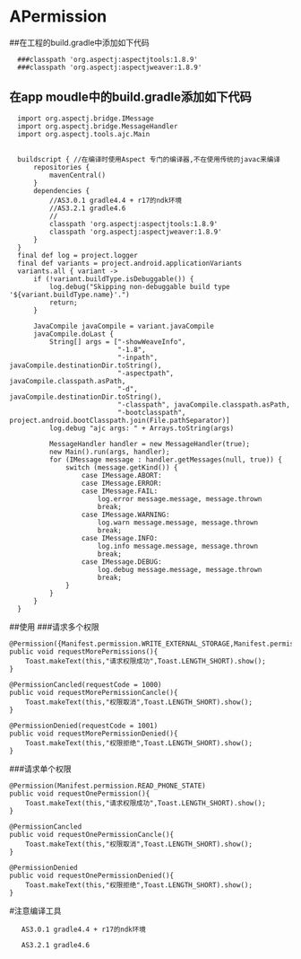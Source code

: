 # APermission

##在工程的build.gradle中添加如下代码

      ###classpath 'org.aspectj:aspectjtools:1.8.9'
      ###classpath 'org.aspectj:aspectjweaver:1.8.9'

## 在app moudle中的build.gradle添加如下代码


      import org.aspectj.bridge.IMessage
      import org.aspectj.bridge.MessageHandler
      import org.aspectj.tools.ajc.Main


      buildscript { //在编译时使用Aspect 专门的编译器,不在使用传统的javac来编译
          repositories {
              mavenCentral()
          }
          dependencies {
              //AS3.0.1 gradle4.4 + r17的ndk环境
              //AS3.2.1 gradle4.6
              //
              classpath 'org.aspectj:aspectjtools:1.8.9'
              classpath 'org.aspectj:aspectjweaver:1.8.9'
          }
      }
      final def log = project.logger
      final def variants = project.android.applicationVariants
      variants.all { variant ->
          if (!variant.buildType.isDebuggable()) {
              log.debug("Skipping non-debuggable build type '${variant.buildType.name}'.")
              return;
          }

          JavaCompile javaCompile = variant.javaCompile
          javaCompile.doLast {
              String[] args = ["-showWeaveInfo",
                               "-1.8",
                               "-inpath", javaCompile.destinationDir.toString(),
                               "-aspectpath", javaCompile.classpath.asPath,
                               "-d", javaCompile.destinationDir.toString(),
                               "-classpath", javaCompile.classpath.asPath,
                               "-bootclasspath", project.android.bootClasspath.join(File.pathSeparator)]
              log.debug "ajc args: " + Arrays.toString(args)

              MessageHandler handler = new MessageHandler(true);
              new Main().run(args, handler);
              for (IMessage message : handler.getMessages(null, true)) {
                  switch (message.getKind()) {
                      case IMessage.ABORT:
                      case IMessage.ERROR:
                      case IMessage.FAIL:
                          log.error message.message, message.thrown
                          break;
                      case IMessage.WARNING:
                          log.warn message.message, message.thrown
                          break;
                      case IMessage.INFO:
                          log.info message.message, message.thrown
                          break;
                      case IMessage.DEBUG:
                          log.debug message.message, message.thrown
                          break;
                  }
              }
          }
      }

##使用
  ###请求多个权限
  
    @Permission({Manifest.permission.WRITE_EXTERNAL_STORAGE,Manifest.permission.CAMERA})
    public void requestMorePermissions(){
        Toast.makeText(this,"请求权限成功",Toast.LENGTH_SHORT).show();
    }

    @PermissionCancled(requestCode = 1000)
    public void requestMorePermissionCancle(){
        Toast.makeText(this,"权限取消",Toast.LENGTH_SHORT).show();
    }

    @PermissionDenied(requestCode = 1001)
    public void requestMorePermissionDenied(){
        Toast.makeText(this,"权限拒绝",Toast.LENGTH_SHORT).show();
    }
 ###请求单个权限
 
    @Permission(Manifest.permission.READ_PHONE_STATE)
    public void requestOnePermission(){
        Toast.makeText(this,"请求权限成功",Toast.LENGTH_SHORT).show();
    }

    @PermissionCancled
    public void requestOnePermissionCancle(){
        Toast.makeText(this,"权限取消",Toast.LENGTH_SHORT).show();
    }

    @PermissionDenied
    public void requestOnePermissionDenied(){
        Toast.makeText(this,"权限拒绝",Toast.LENGTH_SHORT).show();
    }
 

#注意编译工具

       AS3.0.1 gradle4.4 + r17的ndk环境
       
       AS3.2.1 gradle4.6
  
